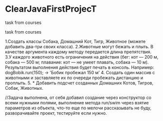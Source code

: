 # ClearJavaFirstProjecT
task from courses 

task from courses

  1.Создать классы Собака, Домашний Кот, Тигр, Животное (можете добавить два-три своих класса). 
  2.Животные могут бежать и плыть. В качестве аргумента каждому методу передается длина препятствия. 
  3.У каждого животного есть ограничения на действия (бег: кот — 200 м, собака — 500 м; плавание: кот — не умеет плавать, собака — 10 м). 
  Результатом выполнения действия будет печать в консоль. Например: dogBobik.run(150); -> 'Бобик пробежал 150 м'
  4. Создать один массив с животными и заставляете их по очереди пробежать дистанцию и проплыть. 
  5. * Добавить подсчет созданных Домашних Котов, Тигров, Собак, Животных.
 
 
 //Задача выполнена, от себя добавил создание через конструктор со всеми нужными полями, выполнение метода run/swim через взятие параметров из объекта,
  что-то еще по мелочи рассказывать не буду, разворачивайте проект, тестируйте если нужно.
